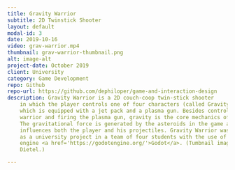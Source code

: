 ```yaml
---
title: Gravity Warrior
subtitle: 2D Twinstick Shooter
layout: default
modal-id: 3
date: 2019-10-16
video: grav-warrior.mp4
thumbnail: grav-warrior-thumbnail.png
alt: image-alt
project-date: October 2019
client: University
category: Game Development
repo: Github
repo-url: https://github.com/dephiloper/game-and-interaction-design
description: Gravity Warrior is a 2D couch-coop twin-stick shooter
    in which the player controls one of four characters (called Gravity Warrior),
    which is equipped with a jet pack and a plasma gun. Besides controlling the
    warrior and firing the plasma gun, gravity is the core mechanics of the game.
    The gravitational force is generated by the asteroids in the game and
    influences both the player and his projectiles. Gravity Warrior was developed
    as a university project in a team of four students with the use of the game
    engine <a href='https://godotengine.org/'>Godot</a>. (Tumbnail image by Tom
    Dietel.)

---
```

